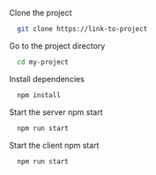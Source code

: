 

Clone the project

```bash
  git clone https://link-to-project
```

Go to the project directory

```bash
  cd my-project
```

Install dependencies

```bash
  npm install
```

Start the server
  npm start

```bash
  npm run start
```
Start the client
  npm start
  
```bash
  npm run start
```